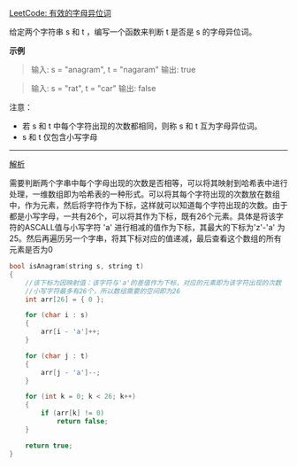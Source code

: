 [LeetCode: 有效的字母异位词](https://leetcode.cn/problems/valid-anagram/description/)

给定两个字符串 s 和 t ，编写一个函数来判断 t 是否是 s 的字母异位词。

**示例**
>输入: s = "anagram", t = "nagaram"
输出: true

>输入: s = "rat", t = "car"
输出: false

注意：
- 若 s 和 t 中每个字符出现的次数都相同，则称 s 和 t 互为字母异位词。
- s 和 t 仅包含小写字母

---
[解析](https://programmercarl.com/0242.%E6%9C%89%E6%95%88%E7%9A%84%E5%AD%97%E6%AF%8D%E5%BC%82%E4%BD%8D%E8%AF%8D.html#%E6%80%9D%E8%B7%AF)

需要判断两个字串中每个字母出现的次数是否相等，可以将其映射到哈希表中进行处理，一维数组即为哈希表的一种形式。可以将其每个字符出现的次数放在数组中，作为元素，然后将字符作为下标，这样就可以知道每个字符出现的次数。由于都是小写字母，一共有26个，可以将其作为下标，既有26个元素。具体是将该字符的ASCALL值与小写字符 'a' 进行相减的值作为下标，其最大的下标为'z'-'a' 为25。然后再遍历另一个字串，将其下标对应的值递减，最后查看这个数组的所有元素是否为0

```cpp
bool isAnagram(string s, string t)
{
    //该下标为因映射值：该字符与'a'的差值作为下标，对应的元素即为该字符出现的次数
    //小写字符最多有26个，所以数组需要的空间即为26
    int arr[26] = { 0 };

    for (char i : s)
    {
        arr[i - 'a']++;
    }

    for (char j : t)
    {
        arr[j - 'a']--;
    }

    for (int k = 0; k < 26; k++)
    {
        if (arr[k] != 0)
            return false;
    }

    return true;
}
```




